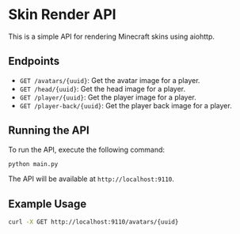 # Skin Render API
This is a simple API for rendering Minecraft skins using aiohttp.

## Endpoints
- `GET /avatars/{uuid}`: Get the avatar image for a player.
- `GET /head/{uuid}`: Get the head image for a player.
- `GET /player/{uuid}`: Get the player image for a player.
- `GET /player-back/{uuid}`: Get the player back image for a player.

## Running the API
To run the API, execute the following command:
```bash
python main.py
```
The API will be available at `http://localhost:9110`.
## Example Usage
```bash
curl -X GET http://localhost:9110/avatars/{uuid}
```
